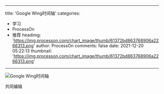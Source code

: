 
---
title: 'Google Wing时间轴'
categories: 
 - 学习
 - ProcessOn
 - 推荐
headimg: 'https://img.processon.com/chart_image/thumb/61372bd863768906a2266313.png'
author: ProcessOn
comments: false
date: 2021-12-20 05:22:13
thumbnail: 'https://img.processon.com/chart_image/thumb/61372bd863768906a2266313.png'
---

<div>   
<img class="thumb" alt="Google Wing时间轴" src="https://img.processon.com/chart_image/thumb/61372bd863768906a2266313.png" referrerpolicy="no-referrer">
<p>共同编辑</p>  
</div>
            